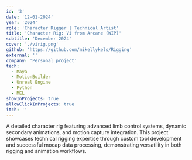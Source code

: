 ```yaml
---
id: '3'
date: '12-01-2024'
year: '2024'
role: 'Character Rigger | Technical Artist'
title: 'Character Rig: Vi from Arcane (WIP)'
subtitle: 'December 2024'
cover: './virig.png'
github: 'https://github.com/mikellykels/Rigging'
external: ''
company: 'Personal project'
tech:
  - Maya
  - MotionBuilder
  - Unreal Engine
  - Python
  - MEL
showInProjects: true
allowClickInProjects: true
itch: ''
---
```


A detailed character rig featuring advanced limb control systems, dynamic secondary animations, and motion capture integration. This project showcases technical rigging expertise through custom tool development and successful mocap data processing, demonstrating versatility in both rigging and animation workflows.

